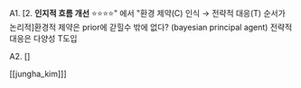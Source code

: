 A1. [2. **인지적 흐름 개선** ⭐⭐⭐⭐" 에서 "환경 제약(C) 인식 → 전략적 대응(T) 순서가 논리적]환경적 제약은 prior에 갇힐수 밖에 없다? (bayesian principal agent) 전략적 대응은 다양성 T도입

A2. []

[[jungha_kim]]]